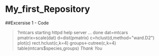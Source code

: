# My_first_Repository
##Excersise 1 - Code
> ?mtcars
starting httpd help server ... done
> dat=mtcars
> pmatrix=scale(dat)
> d=dist(pmatrix)
> c=hclust(d,method="ward.D2")
> plot(c)
> rect.hclust(c,k=4)
> groups<-cutree(c,k=4)
> table(mtcars$species,groups) *Thank You*
